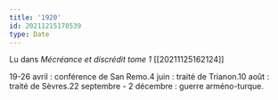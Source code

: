 ```yaml
---
title: '1920'
id: 20211215170539
type: Date
---
```


Lu dans *Mécréance et discrédit tome 1* [[20211125162124]]

19-26 avril : conférence de San Remo.4 juin : traité de Trianon.10 août : traité de Sèvres.22 septembre - 2 décembre : guerre arméno-turque.
